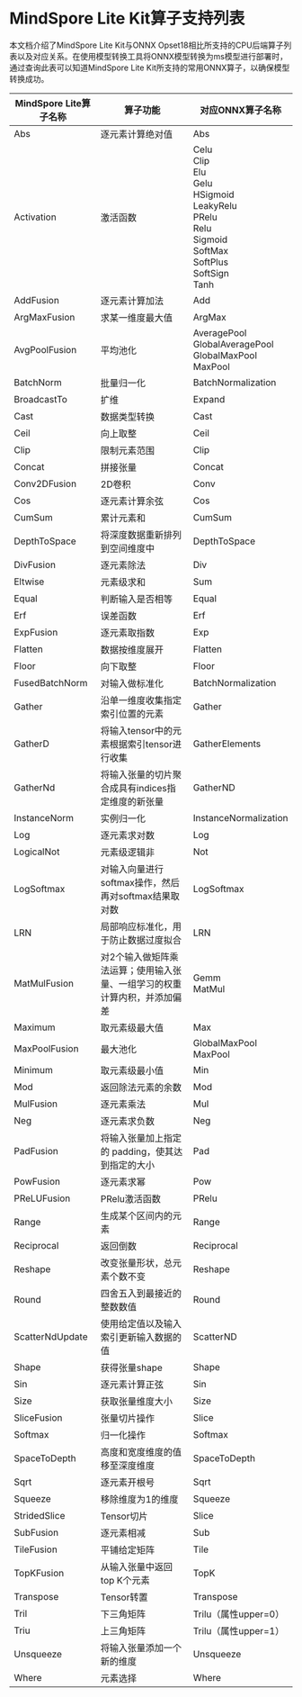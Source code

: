 # MindSpore Lite Kit算子支持列表

<!--Kit: MindSpore Lite Kit-->
<!--Subsystem: AI-->
<!--Owner: @zhuguodong8-->
<!--SE: @zhuguodong8; @jjfeing-->
<!--TSE: @principal87-->

本文档介绍了MindSpore Lite Kit与ONNX Opset18相比所支持的CPU后端算子列表以及对应关系。在使用模型转换工具将ONNX模型转换为ms模型进行部署时，通过查询此表可以知道MindSpore Lite Kit所支持的常用ONNX算子，以确保模型转换成功。

| MindSpore Lite算子名称 | 算子功能                                                     | 对应ONNX算子名称                                             |
| ---------------------- | ------------------------------------------------------------ | ------------------------------------------------------------ |
| Abs                    | 逐元素计算绝对值                                             | Abs                                                          |
| Activation             | 激活函数                                                     | Celu<br/>Clip<br/>Elu<br/>Gelu<br/>HSigmoid<br/>LeakyRelu<br/>PRelu<br/>Relu<br/>Sigmoid<br/>SoftMax<br/>SoftPlus<br/>SoftSign<br/>Tanh |
| AddFusion              | 逐元素计算加法                                               | Add                                                          |
| ArgMaxFusion           | 求某一维度最大值                                             | ArgMax                                                       |
| AvgPoolFusion          | 平均池化                                                     | AveragePool<br/>GlobalAveragePool<br/>GlobalMaxPool<br/>MaxPool |
| BatchNorm              | 批量归一化                                                   | BatchNormalization                                           |
| BroadcastTo            | 扩维                                                         | Expand                                                       |
| Cast                   | 数据类型转换                                                 | Cast                                                         |
| Ceil                   | 向上取整                                                     | Ceil                                                         |
| Clip                   | 限制元素范围                                                 | Clip                                                         |
| Concat                 | 拼接张量                                                     | Concat                                                       |
| Conv2DFusion           | 2D卷积                                                       | Conv                                                         |
| Cos                    | 逐元素计算余弦                                               | Cos                                                          |
| CumSum                 | 累计元素和                                                   | CumSum                                                       |
| DepthToSpace           | 将深度数据重新排列到空间维度中                               | DepthToSpace                                                 |
| DivFusion              | 逐元素除法                                                   | Div                                                          |
| Eltwise                | 元素级求和                                                   | Sum                                                          |
| Equal                  | 判断输入是否相等                                             | Equal                                                        |
| Erf                    | 误差函数                                                     | Erf                                                          |
| ExpFusion              | 逐元素取指数                                                 | Exp                                                          |
| Flatten                | 数据按维度展开                                               | Flatten                                                      |
| Floor                  | 向下取整                                                     | Floor                                                        |
| FusedBatchNorm         | 对输入做标准化                                               | BatchNormalization                                           |
| Gather                 | 沿单一维度收集指定索引位置的元素                             | Gather                                                       |
| GatherD                | 将输入tensor中的元素根据索引tensor进行收集                   | GatherElements                                               |
| GatherNd               | 将输入张量的切片聚合成具有indices指定维度的新张量            | GatherND                                                     |
| InstanceNorm           | 实例归一化                                                   | InstanceNormalization                                        |
| Log                    | 逐元素求对数                                                 | Log                                                          |
| LogicalNot             | 元素级逻辑非                                                 | Not                                                          |
| LogSoftmax             | 对输入向量进行softmax操作，然后再对softmax结果取对数         | LogSoftmax                                                   |
| LRN                    | 局部响应标准化，用于防止数据过度拟合                         | LRN                                                          |
| MatMulFusion           | 对2个输入做矩阵乘法运算；使用输入张量、一组学习的权重计算内积，并添加偏差 | Gemm<br/>MatMul                                             |
| Maximum                | 取元素级最大值                                               | Max                                                          |
| MaxPoolFusion          | 最大池化                                                     | GlobalMaxPool<br/>MaxPool                                   |
| Minimum                | 取元素级最小值                                               | Min                                                          |
| Mod                    | 返回除法元素的余数                                           | Mod                                                          |
| MulFusion              | 逐元素乘法                                                   | Mul                                                          |
| Neg                    | 逐元素求负数                                                 | Neg                                                          |
| PadFusion              | 将输入张量加上指定的 padding，使其达到指定的大小             | Pad                                                          |
| PowFusion              | 逐元素求幂                                                   | Pow                                                          |
| PReLUFusion            | PRelu激活函数                                                | PRelu                                                        |
| Range                  | 生成某个区间内的元素                                         | Range                                                        |
| Reciprocal             | 返回倒数                                                     | Reciprocal                                                   |
| Reshape                | 改变张量形状，总元素个数不变                                 | Reshape                                                      |
| Round                  | 四舍五入到最接近的整数数值                                   | Round                                                        |
| ScatterNdUpdate        | 使用给定值以及输入索引更新输入数据的值                       | ScatterND                                                    |
| Shape                  | 获得张量shape                                                | Shape                                                        |
| Sin                    | 逐元素计算正弦                                               | Sin                                                          |
| Size                   | 获取张量维度大小                                             | Size                                                         |
| SliceFusion            | 张量切片操作                                                 | Slice                                                        |
| Softmax                | 归一化操作                                                   | Softmax                                                      |
| SpaceToDepth           | 高度和宽度维度的值移至深度维度                               | SpaceToDepth                                                 |
| Sqrt                   | 逐元素开根号                                                 | Sqrt                                                         |
| Squeeze                | 移除维度为1的维度                                            | Squeeze                                                      |
| StridedSlice           | Tensor切片                                                   | Slice                                                        |
| SubFusion              | 逐元素相减                                                   | Sub                                                          |
| TileFusion             | 平铺给定矩阵                                                 | Tile                                                         |
| TopKFusion             | 从输入张量中返回top K个元素                                  | TopK                                                         |
| Transpose              | Tensor转置                                                   | Transpose                                                    |
| Tril                   | 下三角矩阵                                                   | Trilu（属性upper=0）                                         |
| Triu                   | 上三角矩阵                                                   | Trilu（属性upper=1）                                         |
| Unsqueeze              | 将输入张量添加一个新的维度                                   | Unsqueeze                                                    |
| Where                  | 元素选择                                                     | Where                                                        |

